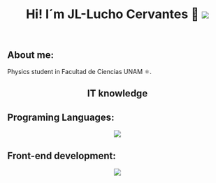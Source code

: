 <h1 align='center'>  Hi! I´m JL-Lucho Cervantes 🔭 <img src="https://user-images.githubusercontent.com/73097560/115834477-dbab4500-a447-11eb-908a-139a6edaec5c.gif"><br><br></h1> 

<h2> About me:</h2>

<p> Physics student in Facultad de Ciencias UNAM ⚛️.</p>

<h2 align='center'> IT knowledge </h2>

## Programing Languages:

<p align="center">
  <a href="https://skillicons.dev">
    <img src="https://skillicons.dev/icons?i=py,r,cpp,fortran" />
  </a>
</p>

## Front-end development:

<p align="center">
  <a href="https://skillicons.dev">
    <img src="https://skillicons.dev/icons?i=html,css" />
  </a>
</p>












<!--
**JorgeLuchogit/JorgeLuchogit** is a ✨ _special_ ✨ repository because its `README.md` (this file) appears on your GitHub profile.

Here are some ideas to get you started:

- 🔭 I’m currently working on ...
- 🌱 I’m currently learning ...
- 👯 I’m looking to collaborate on ...
- 🤔 I’m looking for help with ...
- 💬 Ask me about ...
- 📫 How to reach me: ...
- 😄 Pronouns: ...
- ⚡ Fun fact: ...
-->
